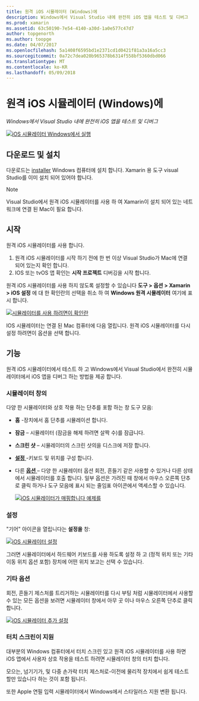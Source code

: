 ```yaml
---
title: 원격 iOS 시뮬레이터 (Windows)에
description: Windows에서 Visual Studio 내에 완전히 iOS 앱을 테스트 및 디버그
ms.prod: xamarin
ms.assetid: 63c50190-7e54-4140-a30d-1a0e577c47d7
author: topgenorth
ms.author: toopge
ms.date: 04/07/2017
ms.openlocfilehash: 5a1408f6595bd1e2371cd1d0421f81a3a16a5cc3
ms.sourcegitcommit: 0a72c7dea020b965378b6314f558bf5360dbd066
ms.translationtype: MT
ms.contentlocale: ko-KR
ms.lasthandoff: 05/09/2018
---
```

# <a name="remoted-ios-simulator-for-windows"></a>원격 iOS 시뮬레이터 (Windows)에

_Windows에서 Visual Studio 내에 완전히 iOS 앱을 테스트 및 디버그_

[![](ios-simulator-images/hero-sml.png "iOS 시뮬레이터 Windows에서 실행")](ios-simulator-images/hero.png#lightbox)

## <a name="download-and-install"></a>다운로드 및 설치

다운로드는 [installer](https://dl.xamarin.com/xamarin-simulator/Xamarin.Simulator.Installer.msi) Windows 컴퓨터에 설치 합니다. Xamarin 용 도구 visual Studio를 이미 설치 되어 있어야 합니다.

> [!NOTE]
> Visual Studio에서 원격 iOS 시뮬레이터를 사용 하 여 Xamarin이 설치 되어 있는 네트워크에 연결 된 Mac이 필요 합니다.

## <a name="getting-started"></a>시작

원격 iOS 시뮬레이터를 사용 합니다.

1. 원격 iOS 시뮬레이터를 시작 하기 전에 한 번 이상 Visual Studio가 Mac에 연결 되어 있는지 확인 합니다.
2. IOS 또는 tvOS 앱 확인는 **시작 프로젝트** 디버깅을 시작 합니다.

원격 iOS 시뮬레이터를 사용 하지 않도록 설정할 수 있습니다 **도구 > 옵션 > Xamarin > iOS 설정** 에 대 한 확인란의 선택을 취소 하 여 **Windows 원격 시뮬레이터** 여기에 표시 합니다.

[![](ios-simulator-images/options-sml.png "시뮬레이터를 사용 하려면이 확인란")](ios-simulator-images/options.png#lightbox)

IOS 시뮬레이터는 연결 된 Mac 컴퓨터에 다음 열립니다. 원격 iOS 시뮬레이터를 다시 설정 하려면이 옵션을 선택 합니다.

## <a name="features"></a>기능

원격 iOS 시뮬레이터에서 테스트 하 고 Windows에서 Visual Studio에서 완전히 시뮬레이터에서 iOS 앱을 디버그 하는 방법을 제공 합니다.

### <a name="simulator-window"></a>시뮬레이터 창의

다양 한 시뮬레이터와 상호 작용 하는 단추를 포함 하는 창 도구 모음:

- **홈** -장치에서 홈 단추를 시뮬레이션 합니다.
- **잠금** – 시뮬레이터 (잠금을 해제 하려면 살짝 수)를 잠급니다.
- **스크린 샷** – 시뮬레이터의 스크린 샷의을 디스크에 저장 합니다.
- [**설정** ](#settings) -키보드 및 위치를 구성 합니다.
- 다른 [ **옵션** ](#options) – 다양 한 시뮬레이터 옵션 회전, 흔들기 같은 사용할 수 있거나 다른 상태에서 시뮬레이터를 호출 합니다. 일부 옵션은 가려진 때 창에서 마우스 오른쪽 단추로 클릭 하거나 도구 모음에 표시 되는 줄임표 아이콘에서 액세스할 수 있습니다.

    [![](ios-simulator-images/maps-app-sml.png "iOS 시뮬레이터가 매핑합니다 예제를")](ios-simulator-images/maps-app.png#lightbox)


### <a name="settings"></a>설정

"기어" 아이콘을 열립니다는 **설정을** 창:

[![](ios-simulator-images/settings-sml.png "iOS 시뮬레이터 설정")](ios-simulator-images/settings.png#lightbox)

그러면 시뮬레이터에서 하드웨어 키보드를 사용 하도록 설정 하 고 (정적 위치 또는 기타 이동 위치 옵션 포함) 장치에 어떤 위치 보고는 선택 수 있습니다.



### <a name="other-options"></a>기타 옵션

회전, 흔들기 제스처를 트리거하는 시뮬레이터를 다시 부팅 처럼 시뮬레이터에서 사용할 수 있는 모든 옵션을 보려면 시뮬레이터 창에서 아무 곳 이나 마우스 오른쪽 단추로 클릭 합니다.

[![](ios-simulator-images/more-sml.png "iOS 시뮬레이터 추가 설정")](ios-simulator-images/more.png#lightbox)

### <a name="touchscreen-support"></a>터치 스크린이 지원

대부분의 Windows 컴퓨터에서 터치 스크린 있고 원격 iOS 시뮬레이터를 사용 하면 iOS 앱에서 사용자 상호 작용을 테스트 하려면 시뮬레이터 창의 터치 합니다.

모으는, 넘기기가, 및 다중 손가락 터치 제스처로-이전에 물리적 장치에서 쉽게 테스트할만 있습니다 하는 것이 포함 됩니다.

또한 Apple 연필 입력 시뮬레이터에서 Windows에서 스타일러스 지원 변환 됩니다.

<!--
<a name="knownissues" />

# Known Issues

 - Apple Watch devices may show in the Visual Studio device list, but are not yet supported.
 - Launching in **Release** mode may also start Apple’s simulator on the networked Mac.
 - Closing the remote iOS Simulator on Windows will not immediately stop debugging in Visual Studio. Stop debugging manually from the menu or the red button.
 - Opening too many different simulators simultaneously will produce unexpected results.
 - Exception of type `Foundation.NSErrorException` may be thrown while launching Simulators. Workaround is to kill csproxy (server process) on the Mac host and re-deploy to the simulator.
 - Performance may be slower when using Xcode 8
-->
